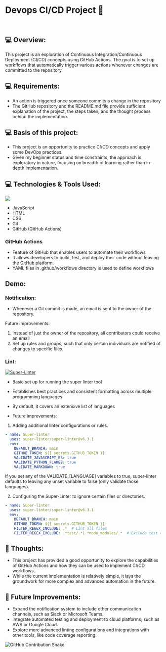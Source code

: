 # Devops CI/CD Project 🚧
<br> 

## 💻 Overview: 
This project is an exploration of Continuous Integration/Continuous Deployment (CI/CD) concepts using GitHub Actions. The goal is to set up workflows that automatically trigger various actions whenever changes are committed to the repository.

## 💻 Requirements:
* An action is triggered once someone commits a change in the repository
* The GitHub repository and the README.md file provide sufficient explanation of the project, the steps taken, and the thought process behind the implementation.


## 💻 Basis of this project: 
* This project is an opportunity to practice CI/CD concepts and apply some DevOps practices.
* Given my beginner status and time constraints, the approach is exploratory in nature, focusing on breadth of learning rather than in-depth implementation. 


## 💻 Technologies & Tools Used:

![](https://skills.thijs.gg/icons?i=js,html,css,git,github)

- JavaScript 
- HTML
- CSS 
- Git
- GitHub (GitHub Actions)


### GitHub Actions 
- Feature of GitHub that enables users to automate their workflows
- It allows developers to build, test, and deploy their code without leaving the GitHub platform.
- YAML files in .github/workflows directory is used to define workflows 


## Demo:

### Notification:
- Whenever a Git commit is made, an email is sent to the owner of the repository.

Future improvements: 
1) Instead of just the owner of the repository, all contributors could receive an email
2) Set up rules and groups, such that only certain individuals are notified of changes to specific files.


### Lint:
[![Super-Linter](https://github.com/jabs142/devops/actions/workflows/lint.yml/badge.svg)](https://github.com/marketplace/actions/super-linter)

- Basic set up for running the super linter tool 
- Establishes best practices and consistent formatting across multiple programming languages
- By default, it covers an extensive list of languages 

- Future improvements:
1) Adding additional linter configurations or rules.
```yaml
- name: Super-linter
  uses: super-linter/super-linter@v6.3.1
  env:
    DEFAULT_BRANCH: main
    GITHUB_TOKEN: ${{ secrets.GITHUB_TOKEN }}
    VALIDATE_JAVASCRIPT_ES: true
    VALIDATE_PYTHON_FLAKE8: true
    VALIDATE_MARKDOWN: true
```
If you set any of the VALIDATE_[LANGUAGE] variables to true, super-linter defaults to leaving any unset variable to false (only validate those languages).

2) Configuring the Super-Linter to ignore certain files or directories.
```yaml
- name: Super-linter
  uses: super-linter/super-linter@v6.3.1
  env:
    DEFAULT_BRANCH: main
    GITHUB_TOKEN: ${{ secrets.GITHUB_TOKEN }}
    FILTER_REGEX_INCLUDE: .*  # Lint all files
    FILTER_REGEX_EXCLUDE: .*test/.*|.*node_modules/.*  # Exclude test and node_modules directories
```

## 🤔 Thoughts:
* This project has provided a good opportunity to explore the capabilities of GitHub Actions and how they can be used to implement CI/CD workflows. 
* While the current implementation is relatively simple, it lays the groundwork for more complex and advanced automation in the future.

## 🎈 Future Improvements:
* Expand the notification system to include other communication channels, such as Slack or Microsoft Teams.
* Integrate automated testing and deployment to cloud platforms, such as AWS or Google Cloud.
* Explore more advanced linting configurations and integrations with other tools, like code coverage reporting.

![GitHub Contribution Snake](dist/ocean.gif)
